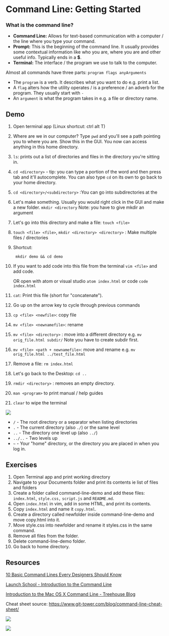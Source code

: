 # Command Line: Getting Started

### **What is the command line?**

- **Command Line:** Allows for text-based communication with a computer / the line where you type your command.
- **Prompt:** This is the beginning of the command line. It usually provides some contextual information like who you are, where you are and other useful info. Typically ends in a **$**.
- **Terminal:** The interface / the program we use to talk to the computer.

Almost all commands have three parts: `program flags anyArguments`

- The `program` is a verb. It describes what you want to do e.g. print a list.
- A `flag` alters how the utility operates / is a preference / an adverb for the program. They usually start with `-`
- An `argument` is what the program takes in e.g. a file or directory name.

## Demo

1. Open terminal app (Linux shortcut: ctrl alt T)
2. Where are we in our computer? Type `pwd` and you'll see a path pointing you to where you are. Show this in the GUI. You now can access anything in this home directory.
3. `ls`: prints out a list of directories and files in the directory you're sitting in.
4. `cd <directory>` - tip: you can type a portion of the word and then press tab and it'll autocomplete. You can also type `cd` on its own to go back to your home directory.
5. `cd <directory>/<subdirectory>` :You can go into subdirectories at the
6. Let's make something. Usually you would right click in the GUI and make a new folder. `mkdir <directory` Note: you have to give mkdir an argument
7. Let's go into this directory and make a file: `touch <file>`
8. `touch <file> <file>`, `mkdir <directory> <directory>` : Make multiple files / directories
9. Shortcut:

        mkdir demo && cd demo

10. If you want to add code into this file from the terminal `vim <file>` and add code.

    OR open with atom or visual studio `atom index.html` or code `code index.html`

11. `cat`: Print this file (short for "concatenate").
12. Go up on the arrow key to cycle through previous commands
13. `cp <file> <newfile>`: copy file
14.  `mv <file> <newnamefile>`: rename
15. `mv <file> <directory>` : move into a different directory e.g. `mv orig_file.html subdir/` Note you have to create subdir first.
16. `mv <file> <path + newnamefile>`: move and rename e.g. `mv orig_file.html ../test_file.html`
17. Remove a file: `rm index.html`
18. Let's go back to the Desktop: `cd ..`
19. `rmdir <directory>` : removes an empty directory.
20. `man <program>` to print manual / help guides
21. `clear` to wipe the terminal

![](resources/key-commands.png)

- `/` - The root directory or a separator when listing directories
- `.` - The current directory (also `./`) or the same level
- `..` - The directory one level up (also `../`)
- `../..` - Two levels up
- `~` - Your "home" directory, or the directory you are placed in when you log in.

## Exercises

1. Open Terminal app and print working directory
2. Navigate to your Documents folder and print its contents ie list of files and folders
3. Create a folder called command-line-demo and add these files: `index.html`, `style.css,` `script.js` and `README.md`.
4. Open `index.html` in vim, add in some HTML, and print its contents.
5. Copy `index.html` and name it `copy.html`.
6. Create a directory called newfolder inside command-line-demo and move copy.html into it.
7. Move style.css into newfolder and rename it styles.css in the same command.
8. Remove all files from the folder.
9. Delete command-line-demo folder.
10. Go back to home directory.

## Resources

[10 Basic Command Lines Every Designers Should Know](https://www.hongkiat.com/blog/web-designers-essential-command-lines/)

[Launch School - Introduction to the Command Line](https://launchschool.com/books/command_line/read/command_line_interface#whatiscliusedfor)

[Introduction to the Mac OS X Command Line - Treehouse Blog](https://blog.teamtreehouse.com/introduction-to-the-mac-os-x-command-line)

Cheat sheet source: https://www.git-tower.com/blog/command-line-cheat-sheet/

![](resources/command-line-cheat-sheet-01.png)

![](resources/command-line-cheat-sheet-02.png)
